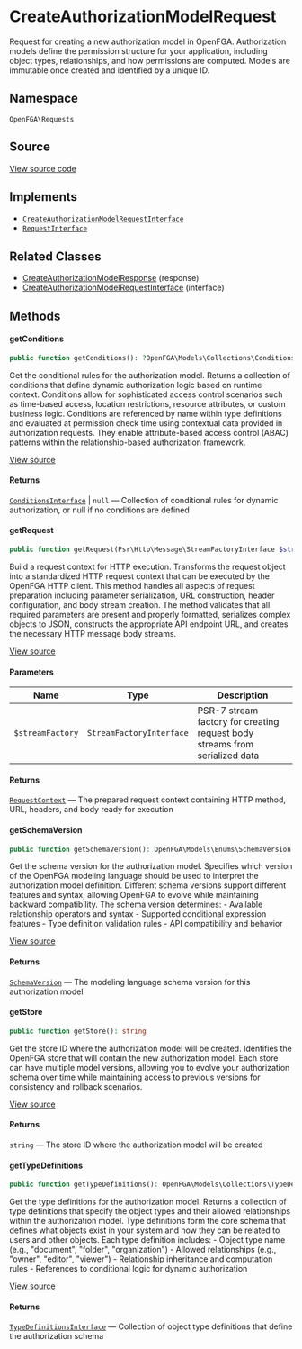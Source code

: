 # CreateAuthorizationModelRequest

Request for creating a new authorization model in OpenFGA. Authorization models define the permission structure for your application, including object types, relationships, and how permissions are computed. Models are immutable once created and identified by a unique ID.

## Namespace

`OpenFGA\Requests`

## Source

[View source code](https://github.com/evansims/openfga-php/blob/main/src/Requests/CreateAuthorizationModelRequest.php)

## Implements

* [`CreateAuthorizationModelRequestInterface`](CreateAuthorizationModelRequestInterface.md)
* [`RequestInterface`](RequestInterface.md)

## Related Classes

* [CreateAuthorizationModelResponse](Responses/CreateAuthorizationModelResponse.md) (response)
* [CreateAuthorizationModelRequestInterface](Requests/CreateAuthorizationModelRequestInterface.md) (interface)

## Methods

#### getConditions

```php
public function getConditions(): ?OpenFGA\Models\Collections\ConditionsInterface

```

Get the conditional rules for the authorization model. Returns a collection of conditions that define dynamic authorization logic based on runtime context. Conditions allow for sophisticated access control scenarios such as time-based access, location restrictions, resource attributes, or custom business logic. Conditions are referenced by name within type definitions and evaluated at permission check time using contextual data provided in authorization requests. They enable attribute-based access control (ABAC) patterns within the relationship-based authorization framework.

[View source](https://github.com/evansims/openfga-php/blob/main/src/Requests/CreateAuthorizationModelRequest.php#L59)

#### Returns

[`ConditionsInterface`](Models/Collections/ConditionsInterface.md) &#124; `null` — Collection of conditional rules for dynamic authorization, or null if no conditions are defined

#### getRequest

```php
public function getRequest(Psr\Http\Message\StreamFactoryInterface $streamFactory): OpenFGA\Network\RequestContext

```

Build a request context for HTTP execution. Transforms the request object into a standardized HTTP request context that can be executed by the OpenFGA HTTP client. This method handles all aspects of request preparation including parameter serialization, URL construction, header configuration, and body stream creation. The method validates that all required parameters are present and properly formatted, serializes complex objects to JSON, constructs the appropriate API endpoint URL, and creates the necessary HTTP message body streams.

[View source](https://github.com/evansims/openfga-php/blob/main/src/Requests/CreateAuthorizationModelRequest.php#L70)

#### Parameters

| Name             | Type                     | Description                                                                 |
| ---------------- | ------------------------ | --------------------------------------------------------------------------- |
| `$streamFactory` | `StreamFactoryInterface` | PSR-7 stream factory for creating request body streams from serialized data |

#### Returns

[`RequestContext`](Network/RequestContext.md) — The prepared request context containing HTTP method, URL, headers, and body ready for execution

#### getSchemaVersion

```php
public function getSchemaVersion(): OpenFGA\Models\Enums\SchemaVersion

```

Get the schema version for the authorization model. Specifies which version of the OpenFGA modeling language should be used to interpret the authorization model definition. Different schema versions support different features and syntax, allowing OpenFGA to evolve while maintaining backward compatibility. The schema version determines: - Available relationship operators and syntax - Supported conditional expression features - Type definition validation rules - API compatibility and behavior

[View source](https://github.com/evansims/openfga-php/blob/main/src/Requests/CreateAuthorizationModelRequest.php#L98)

#### Returns

[`SchemaVersion`](Models/Enums/SchemaVersion.md) — The modeling language schema version for this authorization model

#### getStore

```php
public function getStore(): string

```

Get the store ID where the authorization model will be created. Identifies the OpenFGA store that will contain the new authorization model. Each store can have multiple model versions, allowing you to evolve your authorization schema over time while maintaining access to previous versions for consistency and rollback scenarios.

[View source](https://github.com/evansims/openfga-php/blob/main/src/Requests/CreateAuthorizationModelRequest.php#L107)

#### Returns

`string` — The store ID where the authorization model will be created

#### getTypeDefinitions

```php
public function getTypeDefinitions(): OpenFGA\Models\Collections\TypeDefinitionsInterface

```

Get the type definitions for the authorization model. Returns a collection of type definitions that specify the object types and their allowed relationships within the authorization model. Type definitions form the core schema that defines what objects exist in your system and how they can be related to users and other objects. Each type definition includes: - Object type name (e.g., &quot;document&quot;, &quot;folder&quot;, &quot;organization&quot;) - Allowed relationships (e.g., &quot;owner&quot;, &quot;editor&quot;, &quot;viewer&quot;) - Relationship inheritance and computation rules - References to conditional logic for dynamic authorization

[View source](https://github.com/evansims/openfga-php/blob/main/src/Requests/CreateAuthorizationModelRequest.php#L116)

#### Returns

[`TypeDefinitionsInterface`](Models/Collections/TypeDefinitionsInterface.md) — Collection of object type definitions that define the authorization schema
